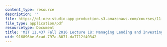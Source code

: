 ```yaml
---
content_type: resource
description: ''
file: https://ol-ocw-studio-app-production.s3.amazonaws.com/courses/11-437-financing-economic-development-fall-2016/916896be6cad797a8071da7712f49342_MIT11_437F16_Lec18.pdf
file_type: application/pdf
resourcetype: Document
title: 'MIT 11.437 Fall 2016 Lecture 18: Managing Lending and Investing Operations'
uid: 916896be-6cad-797a-8071-da7712f49342
---
```


